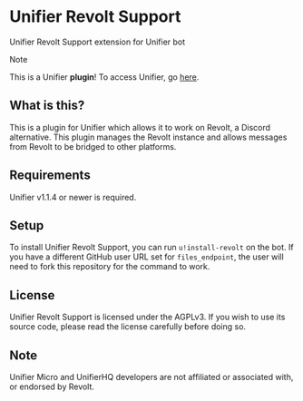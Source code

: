 # Unifier Revolt Support
Unifier Revolt Support extension for Unifier bot

> [!NOTE]
> This is a Unifier **plugin**! To access Unifier, go [here](https://github.com/greeeen-dev/unifier).

## What is this?
This is a plugin for Unifier which allows it to work on Revolt, a Discord alternative. This plugin manages the Revolt 
instance and allows messages from Revolt to be bridged to other platforms.

## Requirements
Unifier v1.1.4 or newer is required.

## Setup
To install Unifier Revolt Support, you can run `u!install-revolt` on the bot. If you have a different GitHub user URL 
set for `files_endpoint`, the user will need to fork this repository for the command to work.

## License
Unifier Revolt Support is licensed under the AGPLv3. If you wish to use its source code, please read the license 
carefully before doing so.

## Note
Unifier Micro and UnifierHQ developers are not affiliated or associated with, or endorsed by Revolt.
